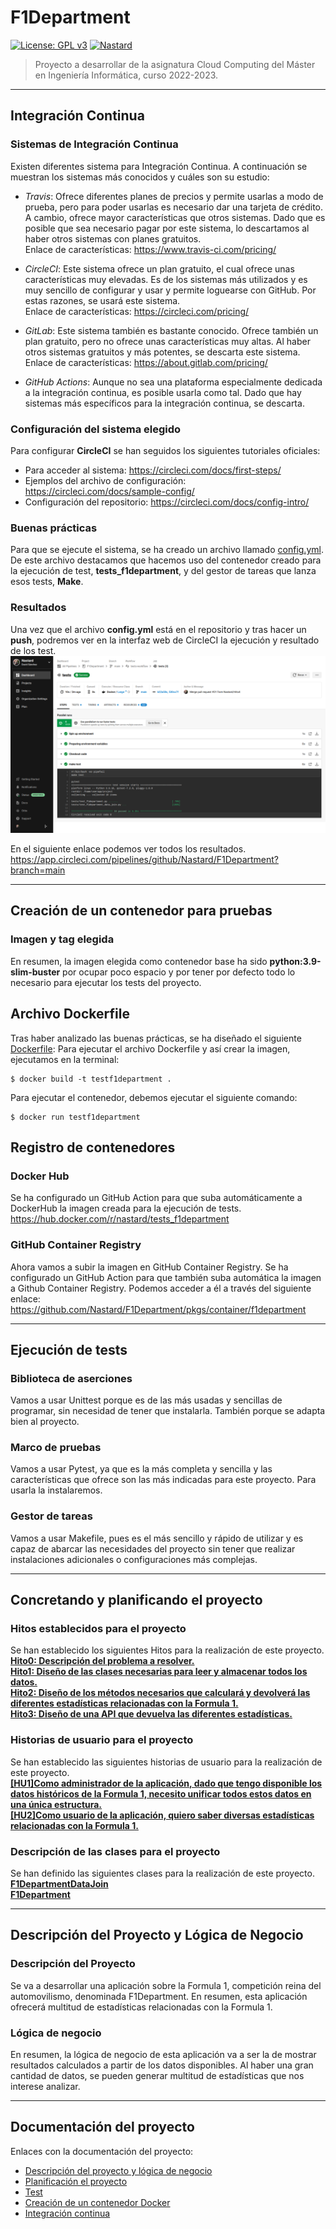 # F1Department
[![License: GPL v3](https://img.shields.io/badge/License-GPLv3-blue.svg)](https://www.gnu.org/licenses/gpl-3.0)
[![Nastard](https://circleci.com/gh/Nastard/F1Department.svg?style=shield)](https://app.circleci.com/pipelines/github/Nastard/F1Department?branch=main)
>Proyecto a desarrollar de la asignatura Cloud Computing del Máster en Ingeniería Informática, curso 2022-2023.

---

## Integración Continua

### Sistemas de Integración Continua
Existen diferentes sistema para Integración Continua. A continuación se muestran los sistemas más conocidos y cuáles son su
estudio:
* *Travis*: Ofrece diferentes planes de precios y permite usarlas a modo de prueba, pero para poder usarlas es necesario dar una tarjeta de crédito. A cambio, ofrece mayor características que otros sistemas. Dado que es posible que sea necesario pagar por este sistema, lo descartamos al haber otros sistemas con planes gratuitos.\
Enlace de características: https://www.travis-ci.com/pricing/

* *CircleCI*: Este sistema ofrece un plan gratuito, el cual ofrece unas características muy elevadas. Es de los sistemas más utilizados y es muy sencillo de configurar y usar y permite loguearse con GitHub. Por estas razones, se usará este sistema.\
Enlace de características: https://circleci.com/pricing/

* *GitLab*: Este sistema también es bastante conocido. Ofrece también un plan gratuito, pero no ofrece unas características muy altas. Al haber otros sistemas gratuitos y más potentes, se descarta este sistema.\
Enlace de características: https://about.gitlab.com/pricing/

* *GitHub Actions*: Aunque no sea una plataforma especialmente dedicada a la integración continua, es posible usarla como tal. Dado que hay sistemas más específicos para la integración continua, se descarta.

### Configuración del sistema elegido
Para configurar **CircleCI** se han seguidos los siguientes tutoriales oficiales:
* Para acceder al sistema: https://circleci.com/docs/first-steps/
* Ejemplos del archivo de configuración: https://circleci.com/docs/sample-config/
* Configuración del repositorio: https://circleci.com/docs/config-intro/

### Buenas prácticas
Para que se ejecute el sistema, se ha creado un archivo llamado [config.yml](../../.circleci/config.yml). De este archivo destacamos que hacemos uso del contenedor creado para la ejecución de test, **tests_f1department**, y del gestor de tareas que lanza esos tests, **Make**.

### Resultados
Una vez que el archivo **config.yml** está en el repositorio y tras hacer un **push**, podremos ver en la interfaz web de CircleCI la ejecución y resultado de los test.\
![CapturaEjecucionCI](./docs/hito4/img/ejecucionCI.png)

En el siguiente enlace podemos ver todos los resultados.\
https://app.circleci.com/pipelines/github/Nastard/F1Department?branch=main

---

## Creación de un contenedor para pruebas
### Imagen y tag elegida
En resumen, la imagen elegida como contenedor base ha sido **python:3.9-slim-buster** por ocupar poco espacio y por tener por defecto todo lo necesario para ejecutar los tests del proyecto.

## Archivo Dockerfile
Tras haber analizado las buenas prácticas, se ha diseñado el siguiente [Dockerfile](./Dockerfile):
Para ejecutar el archivo Dockerfile y así crear la imagen, ejecutamos en la terminal:
```
$ docker build -t testf1department .
```
Para ejecutar el contenedor, debemos ejecutar el siguiente comando:
```
$ docker run testf1department
```

## Registro de contenedores
### Docker Hub
Se ha configurado un GitHub Action para que suba automáticamente a DockerHub la imagen creada para la ejecución de tests.\
https://hub.docker.com/r/nastard/tests_f1department

### GitHub Container Registry
Ahora vamos a subir la imagen en GitHub Container Registry. Se ha configurado un GitHub Action para que también suba automática la imagen a Github Container Registry.
Podemos acceder a él a través del siguiente enlace:\
https://github.com/Nastard/F1Department/pkgs/container/f1department

---

## Ejecución de tests
### Biblioteca de aserciones
Vamos a usar Unittest porque es de las más usadas y sencillas de programar, sin necesidad de tener que instalarla. También porque se adapta bien al proyecto.

### Marco de pruebas
Vamos a usar Pytest, ya que es la más completa y sencilla y las características que ofrece son las más indicadas para este proyecto. Para usarla la instalaremos.

### Gestor de tareas
Vamos a usar Makefile, pues es el más sencillo y rápido de utilizar y es capaz de abarcar las necesidades del proyecto sin tener que realizar instalaciones adicionales o configuraciones más complejas.

---

## Concretando y planificando el proyecto
### Hitos establecidos para el proyecto
Se han establecido los siguientes Hitos para la realización de este proyecto.\
**[Hito0: Descripción del problema a resolver.](https://github.com/Nastard/F1Department/milestone/1)**\
**[Hito1: Diseño de las clases necesarias para leer y almacenar todos los datos.](https://github.com/Nastard/F1Department/milestone/2)**\
**[Hito2: Diseño de los métodos necesarios que calculará y devolverá las diferentes estadísticas relacionadas con la Formula 1.](https://github.com/Nastard/F1Department/milestone/3)**\
**[Hito3: Diseño de una API que devuelva las diferentes estadísticas.](https://github.com/Nastard/F1Department/milestone/4)**

### Historias de usuario para el proyecto
Se han establecido las siguientes historias de usuario para la realización de este proyecto.\
**[[HU1]Como administrador de la aplicación, dado que tengo disponible los datos históricos de la Formula 1, necesito unificar todos estos datos en una única estructura.](https://github.com/Nastard/F1Department/issues/4)**\
**[[HU2]Como usuario de la aplicación, quiero saber diversas estadísticas relacionadas con la Formula 1.](https://github.com/Nastard/F1Department/issues/5)**

### Descripción de las clases para el proyecto
Se han definido las siguientes clases para la realización de este proyecto.\
**[F1DepartmentDataJoin](./f1department/f1department_data_join.py)**\
**[F1Department](./f1department/f1department.py)**

---

## Descripción del Proyecto y Lógica de Negocio
### Descripción del Proyecto
Se va a desarrollar una aplicación sobre la Formula 1, competición reina del automovilismo, denominada F1Department. En resumen, esta aplicación ofrecerá multitud de estadísticas relacionadas con la Formula 1.

### Lógica de negocio
En resumen, la lógica de negocio de esta aplicación va a ser la de mostrar resultados calculados a partir de los datos disponibles. Al haber una gran cantidad de datos, se pueden generar multitud de estadísticas que nos interese analizar.

---

## Documentación del proyecto
Enlaces con la documentación del proyecto:
* [Descripción del proyecto y lógica de negocio](./docs/hito0/README.md)
* [Planificación el proyecto](./docs/hito1/README.md)
* [Test](./docs/hito2/README.md)
* [Creación de un contenedor Docker](./docs/hito3/README.md)
* [Integración continua](./docs/hito4/README.md)
